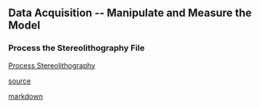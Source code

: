 ## Data Acquisition -- Manipulate and Measure the Model

### Process the Stereolithography File
[Process Stereolithography](./step_1.html)

[source](./step_1.R)


[markdown](./step_1.md)
